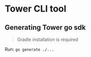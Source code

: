 # Tower CLI tool


## Generating Tower go sdk
> Gradle installation is required

Run: `go generate ./...`